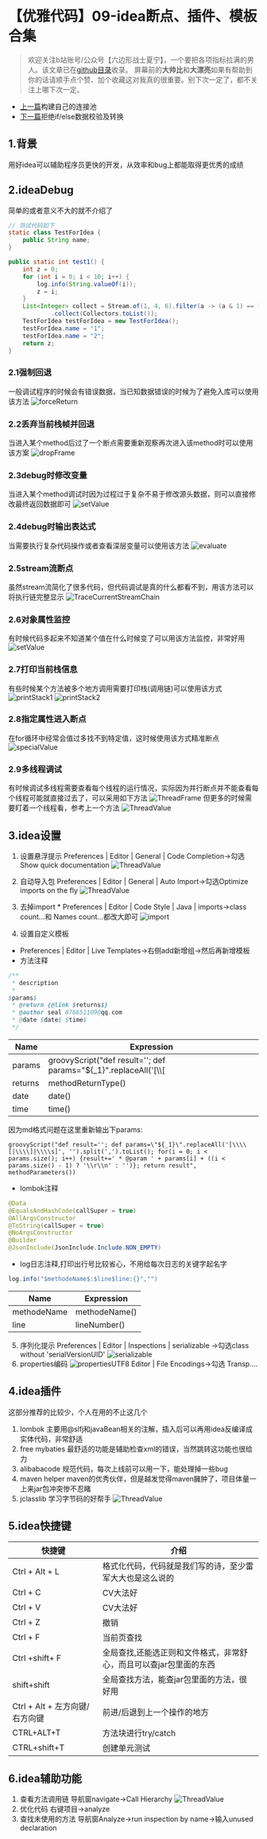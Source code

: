# 【优雅代码】09-idea断点、插件、模板合集
> 欢迎关注b站账号/公众号【六边形战士夏宁】，一个要把各项指标拉满的男人。该文章已在[github目录](https://github.com/edanlx/SealBook/blob/master/catalogue/wechat.md)收录。
屏幕前的**大帅比**和**大漂亮**如果有帮助到你的话请顺手点个赞、加个收藏这对我真的很重要。别下次一定了，都不关注上哪下次一定。
* [上一篇](./08commonPool.md)构建自己的连接池
* [下一篇](./10front.md)拒绝if/else数据校验及转换

## 1.背景
用好idea可以辅助程序员更快的开发，从效率和bug上都能取得更优秀的成绩
## 2.ideaDebug
简单的或者意义不大的就不介绍了
```java
// 测试代码如下
static class TestForIdea {
    public String name;
}

public static int test1() {
    int z = 0;
    for (int i = 0; i < 10; i++) {
        log.info(String.valueOf(i));
        z = i;
    }
    List<Integer> collect = Stream.of(1, 4, 6).filter(a -> (a & 1) == 1).map(a -> a + a)
            .collect(Collectors.toList());
    TestForIdea testForIdea = new TestForIdea();
    testForIdea.name = "1";
    testForIdea.name = "2";
    return z;
}
```
### 2.1强制回退
一般调试程序的时候会有错误数据，当已知数据错误的时候为了避免入库可以使用该方法
![forceReturn](http://seal_li.gitee.io/sealbook/pic/grace_09idea_forceReturn.png)
### 2.2丢弃当前栈帧并回退
当进入某个method后过了一个断点需要重新观察再次进入该method时可以使用该方案
![dropFrame](http://seal_li.gitee.io/sealbook/pic/grace_09idea_dropFrame.png)
### 2.3debug时修改变量
当进入某个method调试时因为过程过于复杂不易于修改源头数据，则可以直接修改最终返回数据即可
![setValue](http://seal_li.gitee.io/sealbook/pic/grace_09idea_setValue.png)
### 2.4debug时输出表达式
当需要执行复杂代码操作或者查看深层变量可以使用该方法
![evaluate](http://seal_li.gitee.io/sealbook/pic/grace_09idea_evaluate.png)
### 2.5stream流断点
虽然stream流简化了很多代码，但代码调试是真的什么都看不到，用该方法可以将执行链完整显示
![TraceCurrentStreamChain](http://seal_li.gitee.io/sealbook/pic/grace_09idea_TraceCurrentStreamChain.png)
### 2.6对象属性监控
有时候代码多起来不知道某个值在什么时候变了可以用该方法监控，非常好用
![setValue](http://seal_li.gitee.io/sealbook/pic/grace_09idea_valueWatch.png)
### 2.7打印当前栈信息
有些时候某个方法被多个地方调用需要打印栈(调用链)可以使用该方式
![printStack1](http://seal_li.gitee.io/sealbook/pic/grace_09idea_printStack1.png)
![printStack2](http://seal_li.gitee.io/sealbook/pic/grace_09idea_printStack2.png)
### 2.8指定属性进入断点
在for循环中经常会值过多找不到特定值，这时候使用该方式精准断点
![specialValue](http://seal_li.gitee.io/sealbook/pic/grace_09idea_specialValue.png)
### 2.9多线程调试
有时候调试多线程需要查看每个线程的运行情况，实际因为并行断点并不能查看每个线程可能就直接过去了，可以采用如下方法
![ThreadFrame](http://seal_li.gitee.io/sealbook/pic/grace_09idea_ThreadFrame.png)
但更多的时候需要盯着一个线程看，参考上一个方法
![ThreadValue](http://seal_li.gitee.io/sealbook/pic/grace_09idea_ThreadValue.png)
## 3.idea设置
1. 设置悬浮提示
Preferences | Editor | General | Code Completion->勾选Show quick documentation
![ThreadValue](http://seal_li.gitee.io/sealbook/pic/grace_09idea_Completion.png)
2. 自动导入包
Preferences | Editor | General | Auto Import->勾选Optimize imports on the fly
![ThreadValue](http://seal_li.gitee.io/sealbook/pic/grace_09idea_Optimizeimports.png)
3. 去掉import *
Preferences | Editor | Code Style | Java | imports->class count...和 Names count...都改大即可
![import](http://seal_li.gitee.io/sealbook/pic/grace_09idea_import.png)

4. 设置自定义模板
* Preferences | Editor | Live Templates->右侧add新增组->然后再新增模板
* 方法注释
```java
/**
 * description
 * 
$params$
 * @return {@link $returns$}
 * @author seal 876651109@qq.com
 * @date $date$ $time$
 */
```
|Name|Expression|
|--|--|
|params|groovyScript("def result=''; def params=\"${_1}\".replaceAll('[\\\\[|\\\\]|\\\\s]', '').split(',').toList(); for(i = 0; i < params.size(); i++) {result+=' * @param ' + params[i] + ((i < params.size() - 1) ? '\\r\\n' : '')}; return result", methodParameters())|
|returns|methodReturnType()|
|date|date()|
|time|time()|  

因为md格式问题在这里重新输出下params:
```groovyScript
groovyScript("def result=''; def params=\"${_1}\".replaceAll('[\\\\[|\\\\]|\\\\s]', '').split(',').toList(); for(i = 0; i < params.size(); i++) {result+=' * @param ' + params[i] + ((i < params.size() - 1) ? '\\r\\n' : '')}; return result", methodParameters())
```
* lombok注释
```java
@Data
@EqualsAndHashCode(callSuper = true)
@AllArgsConstructor
@ToString(callSuper = true)
@NoArgsConstructor
@Builder
@JsonInclude(JsonInclude.Include.NON_EMPTY)
```
* log日志注释,打印出行号比较省心，不用给每次日志的关键字起名字
```java
log.info("$methodeName$:$line$line:{}","")
```
|Name|Expression|
|--|--|
|methodeName|methodeName()|
|line|lineNumber()|
5. 序列化提示 
Preferences | Editor | Inspections | serializable ->勾选class without 'serialVersionUID'
![serializable](http://seal_li.gitee.io/sealbook/pic/grace_09idea_serializable.png)
6. properties编码
![propertiesUTF8](http://seal_li.gitee.io/sealbook/pic/grace_09idea_propertiesUTF8.png)
Editor | File Encodings->勾选 Transp....
## 4.idea插件
这部分推荐的比较少，个人在用的不止这几个
1. lombok
主要用@slfj和javaBean相关的注解，插入后可以再用idea反编译成实体代码，非常舒适
2. free mybaties
最舒适的功能是辅助检查xml的错误，当然跳转这功能也很给力
3. alibabacode
规范代码，每次上线前可以用一下，能处理掉一些bug
4. maven helper
maven的优秀伙伴，但是越发觉得maven臃肿了，项目体量一上来jar包冲突惨不忍睹
5. jclasslib
学习字节码的好帮手
![ThreadValue](http://seal_li.gitee.io/sealbook/pic/grace_09idea_jclasslib.png)

## 5.idea快捷键
|快捷键|介绍|
|--|--|
|Ctrl + Alt + L|格式化代码，代码就是我们写的诗，至少雷军大大也是这么说的|
|Ctrl + C|CV大法好|
|Ctrl + V|CV大法好|
|Ctrl + Z|撤销|
|Ctrl + F|当前页查找|
|Ctrl +shift+ F|全局查找,还能选正则和文件格式，非常舒心，而且可以查jar包里面的东西|
|shift+shift|全局查找方法，能查jar包里面的方法，很好用|
|Ctrl + Alt + 左方向键/右方向键|前进/后退到上一个操作的地方|
|CTRL+ALT+T|方法块进行try/catch|
|CTRL+shift+T|创建单元测试|
## 6.idea辅助功能
1. 查看方法调用链
导航窗navigate->Call Hierarchy
![ThreadValue](http://seal_li.gitee.io/sealbook/pic/grace_09idea_navigatStackChain.png)
2. 优化代码
右键项目->analyze
3. 查找未使用的方法
导航窗Analyze->run inspection by name->输入unused declaration
